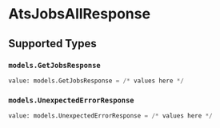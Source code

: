 # AtsJobsAllResponse


## Supported Types

### `models.GetJobsResponse`

```python
value: models.GetJobsResponse = /* values here */
```

### `models.UnexpectedErrorResponse`

```python
value: models.UnexpectedErrorResponse = /* values here */
```

